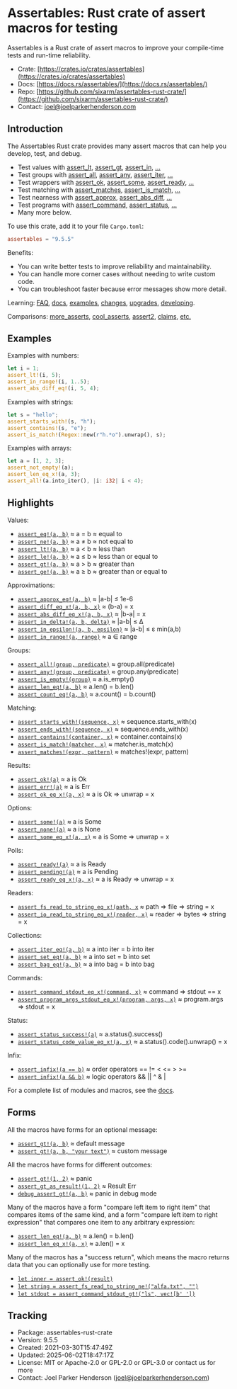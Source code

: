 <!--
tags: #assert #assertion #rust #testing #macros #tdd #testdrivendevelopment
-->

# Assertables: Rust crate of assert macros for testing

Assertables is a Rust crate of assert macros to improve your compile-time tests and run-time reliability.

* Crate: [https://crates.io/crates/assertables](https://crates.io/crates/assertables)
* Docs: [https://docs.rs/assertables/](https://docs.rs/assertables/)
* Repo: [https://github.com/sixarm/assertables-rust-crate/](https://github.com/sixarm/assertables-rust-crate/)
* Contact: [joel@joelparkerhenderson.com](mailto:joel@joelparkerhenderson.com)

## Introduction

The Assertables Rust crate provides many assert macros
that can help you develop, test, and debug.

* Test values with
  [assert_lt](https://docs.rs/assertables/9.5.5/assertables/assert_lt),
  [assert_gt](https://docs.rs/assertables/9.5.5/assertables/assert_gt),
  [assert_in](https://docs.rs/assertables/9.5.5/assertables/assert_in),
  […](https://docs.rs/assertables)
* Test groups with
  [assert_all](https://docs.rs/assertables/9.5.5/assertables/assert_all),
  [assert_any](https://docs.rs/assertables/9.5.5/assertables/assert_any),
  [assert_iter](https://docs.rs/assertables/9.5.5/assertables/assert_iter),
  […](https://docs.rs/assertables)
* Test wrappers with
  [assert_ok](https://docs.rs/assertables/9.5.5/assertables/assert_ok),
  [assert_some](https://docs.rs/assertables/9.5.5/assertables/assert_some),
  [assert_ready](https://docs.rs/assertables/9.5.5/assertables/assert_ready),
  […](https://docs.rs/assertables)
* Test matching with
  [assert_matches](https://docs.rs/assertables/9.5.5/assertables/assert_matches),
  [assert_is_match](https://docs.rs/assertables/9.5.5/assertables/assert_is_match),
  […](https://docs.rs/assertables)
* Test nearness with
  [assert_approx](https://docs.rs/assertables/9.5.5/assertables/assert_approx),
  [assert_abs_diff](https://docs.rs/assertables/9.5.5/assertables/assert_abs_diff),
  […](https://docs.rs/assertables/)
* Test programs with
  [assert_command](https://docs.rs/assertables/9.5.5/assertables/assert_command),
  [assert_status](https://docs.rs/assertables/9.5.5/assertables/assert_staus),
  […](https://docs.rs/assertables)
* Many more below.

To use this crate, add it to your file `Cargo.toml`:

```toml
assertables = "9.5.5"
```

Benefits:

* You can write better tests to improve reliability and maintainability.
* You can handle more corner cases without needing to write custom code.
* You can troubleshoot faster because error messages show more detail.

Learning:
[FAQ](https://github.com/SixArm/assertables-rust-crate/tree/main/help/faq),
[docs](https://docs.rs/assertables/),
[examples](https://github.com/SixArm/assertables-rust-crate/blob/main/tests/examples/),
[changes](https://github.com/SixArm/assertables-rust-crate/tree/main/CHANGES.md),
[upgrades](https://github.com/SixArm/assertables-rust-crate/tree/main/help/upgrades/upgrade-from-version-8-to-9),
[developing](https://github.com/SixArm/assertables-rust-crate/tree/main/help/developing/).

Comparisons:
[more_asserts](https://github.com/SixArm/assertables-rust-crate/tree/main/help/comparisons/more_asserts),
[cool_asserts](https://github.com/SixArm/assertables-rust-crate/tree/main/help/comparisons/cool_asserts),
[assert2](https://github.com/SixArm/assertables-rust-crate/tree/main/help/comparisons/assert2),
[claims](https://github.com/SixArm/assertables-rust-crate/tree/main/help/comparisons/claims),
[etc.](https://github.com/SixArm/assertables-rust-crate/tree/main/help/comparisons)

## Examples

Examples with numbers:

```rust
let i = 1;
assert_lt!(i, 5);
assert_in_range!(i, 1..5);
assert_abs_diff_eq!(i, 5, 4);
```

Examples with strings:

```rust
let s = "hello";
assert_starts_with!(s, "h");
assert_contains!(s, "e");
assert_is_match!(Regex::new(r"h.*o").unwrap(), s);
```

Examples with arrays:

```rust
let a = [1, 2, 3];
assert_not_empty!(a);
assert_len_eq_x!(a, 3);
assert_all!(a.into_iter(), |i: i32| i < 4);
```

## Highlights

Values:

* [`assert_eq!(a, b)`](https://docs.rs/assertables/9.5.5/assertables/assert_eq) ≈ a = b ≈ equal to
* [`assert_ne!(a, b)`](https://docs.rs/assertables/9.5.5/assertables/assert_ne) ≈ a ≠ b ≈ not equal to
* [`assert_lt!(a, b)`](https://docs.rs/assertables/9.5.5/assertables/assert_lt) ≈ a < b ≈ less than
* [`assert_le!(a, b)`](https://docs.rs/assertables/9.5.5/assertables/assert_le) ≈ a ≤ b ≈ less than or equal to
* [`assert_gt!(a, b)`](https://docs.rs/assertables/9.5.5/assertables/assert_gt) ≈ a > b ≈ greater than
* [`assert_ge!(a, b)`](https://docs.rs/assertables/9.5.5/assertables/assert_ge) ≈ a ≥ b ≈ greater than or equal to

Approximations:

* [`assert_approx_eq!(a, b)`](https://docs.rs/assertables/9.5.5/assertables/assert_approx/assert_approx_eq) ≈ |a-b| ≤ 1e-6
* [`assert_diff_eq_x!(a, b, x)`](https://docs.rs/assertables/9.5.5/assertables/assert_diff/assert_diff_eq_x) ≈ (b-a) = x
* [`assert_abs_diff_eq_x!(a, b, x)`](https://docs.rs/assertables/9.5.5/assertables/assert_abs_diff/assert_abs_diff_eq_x) ≈ |b-a| = x
* [`assert_in_delta!(a, b, delta)`](https://docs.rs/assertables/9.5.5/assertables/assert_in/assert_in_delta) ≈ |a-b| ≤ Δ
* [`assert_in_epsilon!(a, b, epsilon)`](https://docs.rs/assertables/9.5.5/assertables/assert_in/assert_in_epsilon) ≈ |a-b| ≤ ε min(a,b)
* [`assert_in_range!(a, range)`](https://docs.rs/assertables/9.5.5/assertables/assert_in/assert_in_range) ≈ a ∈ range

Groups:

* [`assert_all!(group, predicate)`](https://docs.rs/assertables/9.5.5/assertables/assert_all) ≈ group.all(predicate)
* [`assert_any!(group, predicate)`](https://docs.rs/assertables/9.5.5/assertables/assert_any) ≈ group.any(predicate)
* [`assert_is_empty!(group)`](https://docs.rs/assertables/9.5.5/assertables/assert_is_empty/assert_is_empty) ≈ a.is_empty()
* [`assert_len_eq!(a, b)`](https://docs.rs/assertables/9.5.5/assertables/assert_len/assert_len_eq) ≈ a.len() = b.len()
* [`assert_count_eq!(a, b)`](https://docs.rs/assertables/9.5.5/assertables/assert_count/assert_count_eq) ≈ a.count() = b.count()

Matching:

* [`assert_starts_with!(sequence, x)`](https://docs.rs/assertables/9.5.5/assertables/assert_starts_with) ≈ sequence.starts_with(x)
* [`assert_ends_with!(sequence, x)`](https://docs.rs/assertables/9.5.5/assertables/assert_ends_with) ≈ sequence.ends_with(x)
* [`assert_contains!(container, x)`](https://docs.rs/assertables/9.5.5/assertables/assert_contains) ≈ container.contains(x)
* [`assert_is_match!(matcher, x)`](https://docs.rs/assertables/9.5.5/assertables/assert_is_match) ≈ matcher.is_match(x)
* [`assert_matches!(expr, pattern)`](https://docs.rs/assertables/9.5.5/assertables/assert_matches) ≈ matches!(expr, pattern)

Results:

* [`assert_ok!(a)`](https://docs.rs/assertables/9.5.5/assertables/assert_ok) ≈ a is Ok
* [`assert_err!(a)`](https://docs.rs/assertables/9.5.5/assertables/assert_err) ≈ a is Err
* [`assert_ok_eq_x!(a, x)`](https://docs.rs/assertables/9.5.5/assertables/assert_ok/assert_ok_eq_x) ≈ a is Ok ⇒ unwrap = x

Options:

* [`assert_some!(a)`](https://docs.rs/assertables/9.5.5/assertables/assert_some) ≈ a is Some
* [`assert_none!(a)`](https://docs.rs/assertables/9.5.5/assertables/assert_none) ≈ a is None
* [`assert_some_eq_x!(a, x)`](https://docs.rs/assertables/9.5.5/assertables/assert_some/assert_some_eq_x) ≈ a is Some ⇒ unwrap = x

Polls:

* [`assert_ready!(a)`](https://docs.rs/assertables/9.5.5/assertables/assert_ready) ≈ a is Ready
* [`assert_pending!(a)`](https://docs.rs/assertables/9.5.5/assertables/assert_pending) ≈ a is Pending
* [`assert_ready_eq_x!(a, x)`](https://docs.rs/assertables/9.5.5/assertables/assert_ready/assert_ready_eq_x) ≈ a is Ready ⇒ unwrap = x

Readers:

* [`assert_fs_read_to_string_eq_x!(path, x`](https://docs.rs/assertables/9.5.5/assertables/assert_fs_read_to_string) ≈ path ⇒ file ⇒ string = x
* [`assert_io_read_to_string_eq_x!(reader, x)`](https://docs.rs/assertables/9.5.5/assertables/assert_io_read_to_string) ≈ reader ⇒ bytes ⇒ string = x

Collections:

* [`assert_iter_eq!(a, b)`](https://docs.rs/assertables/9.5.5/assertables/assert_iter) ≈ a into iter = b into iter
* [`assert_set_eq!(a, b)`](https://docs.rs/assertables/9.5.5/assertables/assert_set) ≈ a into set = b into set
* [`assert_bag_eq!(a, b)`](https://docs.rs/assertables/9.5.5/assertables/assert_bag) ≈ a into bag = b into bag

Commands:

* [`assert_command_stdout_eq_x!(command, x)`](https://docs.rs/assertables/9.5.5/assertables/assert_command) ≈ command ⇒ stdout == x
* [`assert_program_args_stdout_eq_x!(program, args, x)`](https://docs.rs/assertables/9.5.5/assertables/assert_program_args) ≈ program.args ⇒ stdout = x

Status:

* [`assert_status_success!(a)`](https://docs.rs/assertables/9.5.5/assertables/assert_status/assert_status_success) ≈ a.status().success()
* [`assert_status_code_value_eq_x!(a, x)`](https://docs.rs/assertables/9.5.5/assertables/assert_status/assert_status_code_value_eq_x) ≈ a.status().code().unwrap() = x

Infix:

* [`assert_infix!(a == b)`](https://docs.rs/assertables/9.5.5/assertables/assert_infix) ≈ order operators == != < <= > >=
* [`assert_infix!(a && b)`](https://docs.rs/assertables/9.5.5/assertables/assert_infix) ≈ logic operators && || ^ & |

For a complete list of modules and macros, see the [docs](https://docs.rs/assertables/).


## Forms

All the macros have forms for an optional message:

* [`assert_gt!(a, b)`](https://docs.rs/assertables/9.5.5/assertables/macro.assert_gt.html) ≈ default message
* [`assert_gt!(a, b, "your text")`](https://docs.rs/assertables/9.5.5/assertables/macro.assert_gt.html) ≈ custom message

All the macros have forms for different outcomes:

* [`assert_gt!(1, 2)`](https://docs.rs/assertables/9.5.5/assertables/macro.assert_gt.html) ≈ panic
* [`assert_gt_as_result!(1, 2)`](https://docs.rs/assertables/9.5.5/assertables/macro.assert_gt_as_result.html) ≈  Result Err
* [`debug_assert_gt!(a, b)`](https://docs.rs/assertables/9.5.5/assertables/macro.debug_assert_gt.html) ≈ panic in debug mode

Many of the macros have a form "compare left item to right item" that compares
items of the same kind, and a form "compare left item to right expression" that
compares one item to any arbitrary expression:

* [`assert_len_eq!(a, b)`](https://docs.rs/assertables/9.5.5/assertables/macro.assert_ok_eq.html) ≈ a.len() = b.len()
* [`assert_len_eq_x!(a, x)`](https://docs.rs/assertables/9.5.5/assertables/macro.assert_ok_eq_x.html) ≈ a.len() = x

Many of the macros has a "success return", which means the macro returns data that you can optionally use for more testing.

* [`let inner = assert_ok!(result)`](https://docs.rs/assertables/9.5.5/assertables/macro.assert_ok.html)
* [`let string = assert_fs_read_to_string_ne!("alfa.txt", "")`](https://docs.rs/assertables/9.5.5/assertables/macro.assert_fs_read_to_string_ne.html)
* [`let stdout = assert_command_stdout_gt!("ls", vec![b' '])`](https://docs.rs/assertables/9.5.5/assertables/macro.assert_command_stdout_gt.html)


## Tracking

* Package: assertables-rust-crate
* Version: 9.5.5
* Created: 2021-03-30T15:47:49Z
* Updated: 2025-06-02T18:47:17Z
* License: MIT or Apache-2.0 or GPL-2.0 or GPL-3.0 or contact us for more
* Contact: Joel Parker Henderson (joel@joelparkerhenderson.com)
